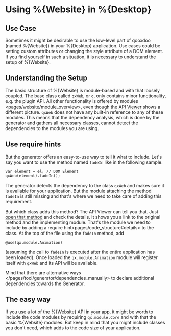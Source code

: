 Using %{Website} in %{Desktop}
==============================

Use Case
--------

Sometimes it might be desirable to use the low-level part of qooxdoo (named %{Website}) in your %{Desktop} application. Use cases could be setting custom attributes or changing the style attribute of a DOM element. If you find yourself in such a situation, it is necessary to understand the setup of %{Website}.

Understanding the Setup
-----------------------

The basic structure of %{Website} is module-based and with that loosely coupled. The base class called `qxWeb`, or `q`, only contains minor functionality, e.g. the plugin API. All other functionality is offered by modules \<pages/website/module\_overview\>, even though the [API Viewer](http://demo.qooxdoo.org/%{version}/apiviewer/#qxWeb) shows a different picture. `qxWeb` does not have any built-in reference to any of these modules. This means that the dependency analysis, which is done by the generator and gathers all necessary classes, cannot detect the dependencies to the modules you are using.

Use require hints
-----------------

But the generator offers an easy-to-use way to tell it what to include. Let's say you want to use the method named `fadeIn` like in the following sample.

    var element = el; // DOM Element
    qxWeb(element).fadeIn();

The generator detects the dependency to the class `qxWeb` and makes sure it is available for your application. But the module attaching the method `fadeIn` is still missing and that's where we need to take care of adding this requirement.

But which class adds this method? The API Viewer can tell you that. Just [open that method](http://demo.qooxdoo.org/%{version}/apiviewer/#qxWeb~fadeIn) and check the details. It shows you a link to the original method and the implementing module. That's the module we need to include by adding a require hint\<pages/code\_structure\#details\> to the class. At the top of the file using the `fadeIn` method, add

    @use(qx.module.Animation)

(assuming the call to `fadeIn` is executed after the entire application has been loaded). Once loaded the `qx.module.Animation` module will register itself with `qxWeb` and its API will be available.

Mind that there are alternative ways
\</pages/tool/generator/dependencies\_manually\> to declare additional dependencies towards the Generator.

The easy way
------------

If you use a lot of the %{Website} API in your app, it might be worth to include the code modules by requiring `qx.module.Core` and with that the basic %{Website} modules. But keep in mind that you might include classes you don't need, which adds to the code size of your application.
